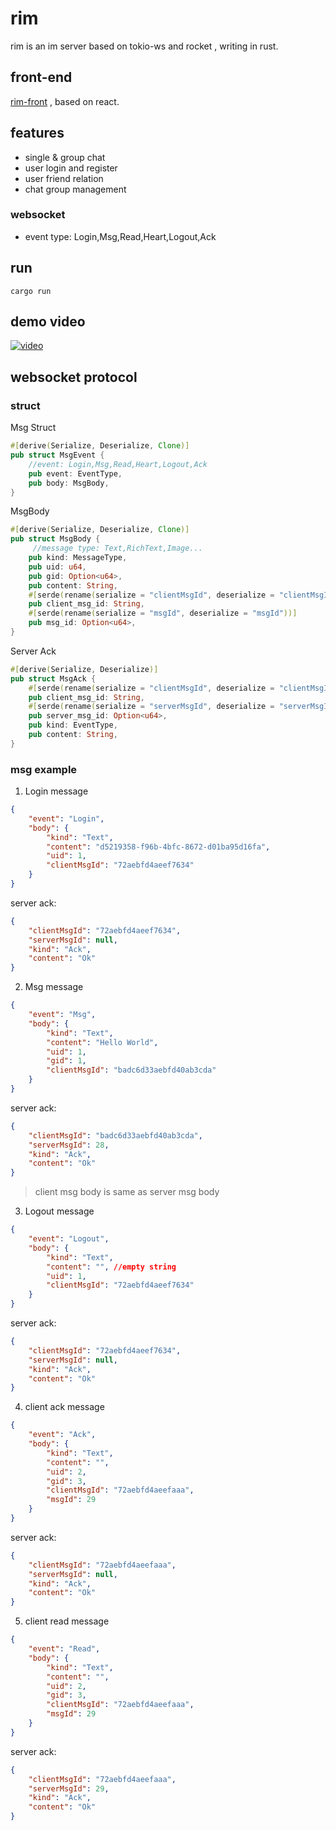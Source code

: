 # rim

rim is an im server based on tokio-ws and rocket , writing in rust.

## front-end
[rim-front](https://github.com/ThinkCats/rim-front) , based on react.

## features

* single & group chat
* user login and register
* user friend relation
* chat group management

### websocket
* event type: Login,Msg,Read,Heart,Logout,Ack

## run
```
cargo run
```


## demo video

[![video](https://i2.hdslb.com/bfs/archive/5014732f653b331de3166bbd0eb8157352d985ff.jpg)](https://player.bilibili.com/player.html?bvid=BV1D14y1g7Zy&page=1)


## websocket protocol

### struct
Msg Struct
```rust
#[derive(Serialize, Deserialize, Clone)]
pub struct MsgEvent {
    //event: Login,Msg,Read,Heart,Logout,Ack
    pub event: EventType,
    pub body: MsgBody,
}

```

MsgBody
```rust
#[derive(Serialize, Deserialize, Clone)]
pub struct MsgBody {
     //message type: Text,RichText,Image...
    pub kind: MessageType,
    pub uid: u64,
    pub gid: Option<u64>,
    pub content: String,
    #[serde(rename(serialize = "clientMsgId", deserialize = "clientMsgId"))]
    pub client_msg_id: String,
    #[serde(rename(serialize = "msgId", deserialize = "msgId"))]
    pub msg_id: Option<u64>,
}
```

Server Ack
```rust
#[derive(Serialize, Deserialize)]
pub struct MsgAck {
    #[serde(rename(serialize = "clientMsgId", deserialize = "clientMsgId"))]
    pub client_msg_id: String,
    #[serde(rename(serialize = "serverMsgId", deserialize = "serverMsgId"))]
    pub server_msg_id: Option<u64>,
    pub kind: EventType,
    pub content: String,
}
```

### msg example
1. Login message 
```json
{
    "event": "Login",
    "body": {
        "kind": "Text",
        "content": "d5219358-f96b-4bfc-8672-d01ba95d16fa",
        "uid": 1,
        "clientMsgId": "72aebfd4aeef7634"
    }
}
```

server ack:
```json
{
	"clientMsgId": "72aebfd4aeef7634",
	"serverMsgId": null,
	"kind": "Ack",
	"content": "Ok"
}
```

2. Msg message

```json
{
    "event": "Msg",
    "body": {
        "kind": "Text",
        "content": "Hello World",
        "uid": 1,
        "gid": 1,
        "clientMsgId": "badc6d33aebfd40ab3cda"
    }
}
```

server ack:
```json
{
	"clientMsgId": "badc6d33aebfd40ab3cda",
	"serverMsgId": 28,
	"kind": "Ack",
	"content": "Ok"
}
```
> client msg body is same as server msg body 

3. Logout message
```json
{
    "event": "Logout",
    "body": {
        "kind": "Text",
        "content": "", //empty string
        "uid": 1,
        "clientMsgId": "72aebfd4aeef7634"
    }
}
```

server ack:
```json
{
	"clientMsgId": "72aebfd4aeef7634",
	"serverMsgId": null,
	"kind": "Ack",
	"content": "Ok"
}
```

4. client ack message
```json
{
    "event": "Ack",
    "body": {
        "kind": "Text",
        "content": "", 
        "uid": 2,
        "gid": 3,
        "clientMsgId": "72aebfd4aeefaaa",
        "msgId": 29
    }
}
```

server ack:
```json
{
	"clientMsgId": "72aebfd4aeefaaa",
	"serverMsgId": null,
	"kind": "Ack",
	"content": "Ok"
}
```

5. client read message
```json
{
    "event": "Read",
    "body": {
        "kind": "Text",
        "content": "", 
        "uid": 2,
        "gid": 3,
        "clientMsgId": "72aebfd4aeefaaa",
		"msgId": 29
    }
}
```
server ack:
```json
{
	"clientMsgId": "72aebfd4aeefaaa",
	"serverMsgId": 29,
	"kind": "Ack",
	"content": "Ok"
}
```